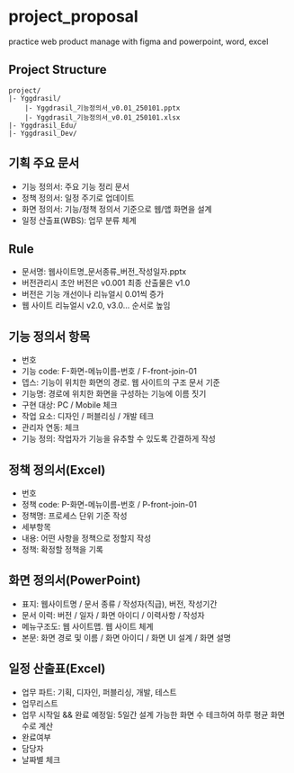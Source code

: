 # project_proposal
practice web product manage with figma and powerpoint, word, excel

## Project Structure
```
project/
|- Yggdrasil/
    |- Yggdrasil_기능정의서_v0.01_250101.pptx
    |- Yggdrasil_기능정의서_v0.01_250101.xlsx
|- Yggdrasil_Edu/
|- Yggdrasil_Dev/

```

## 기획 주요 문서
- 기능 정의서: 주요 기능 정리 문서
- 정책 정의서: 일정 주기로 업데이트
- 화면 정의서: 기능/정책 정의서 기준으로 웹/앱 화면을 설계
- 일정 산출표(WBS): 업무 분류 체계

## Rule
- 문서명: 웹사이트명_문서종류_버전_작성일자.pptx
- 버전관리시 초안 버전은 v0.001 최종 산출물은 v1.0
- 버전은 기능 개선이나 리뉴얼시 0.01씩 증가
- 웹 사이트 리뉴얼시 v2.0, v3.0... 순서로 높임

## 기능 정의서 항목
- 번호
- 기능 code: F-화면-메뉴이름-번호 / F-front-join-01
- 뎁스: 기능이 위치한 화면의 경로. 웹 사이트의 구조 문서 기준
- 기능명: 경로에 위치한 화면을 구성하는 기능에 이름 짓기
- 구현 대상: PC / Mobile 체크
- 작업 요소: 디자인 / 퍼블리싱 / 개발 테크
- 관리자 연동: 체크
- 기능 정의: 작업자가 기능을 유추할 수 있도록 간결하게 작성

## 정책 정의서(Excel)
- 번호
- 정책 code: P-화면-메뉴이름-번호 / P-front-join-01
- 정책명: 프로세스 단위 기준 작성
- 세부항목
- 내용: 어떤 사항을 정책으로 정할지 작성
- 정책: 확정할 정책을 기록

## 화면 정의서(PowerPoint)
- 표지: 웹사이트명 / 문서 종류 / 작성자(직급), 버전, 작성기간
- 문서 이력: 버전 / 일자 / 화면 아이디 / 이력사항 / 작성자
- 메뉴구조도: 웹 사이트맵. 웹 사이트 체계
- 본문: 화면 경로 및 이름 / 화면 아이디 / 화면 UI 설계 / 화면 설명

## 일정 산출표(Excel)
- 업무 파트: 기획, 디자인, 퍼블리싱, 개발, 테스트
- 업무리스트
- 업무 시작일 && 완료 예정일: 5일간 설계 가능한 화면 수 테크하여 하루 평균 화면 수로 계산
- 완료여부
- 담당자
- 날짜별 체크
